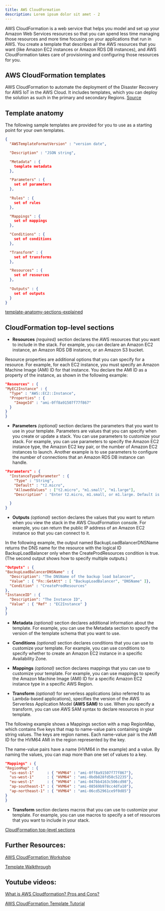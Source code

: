 ```yaml
---
title: AWS CloudFormation
description: Lorem ipsum dolor sit amet - 2
---
```


AWS CloudFormation is a web service that helps you model and set up your Amazon Web Services resources so that you can spend less time managing those resources and more time focusing on your applications that run in AWS. You create a template that describes all the AWS resources that you want (like Amazon EC2 instances or Amazon RDS DB instances), and AWS CloudFormation takes care of provisioning and configuring those resources for you.

## AWS CloudFormation templates

AWS CloudFormation to automate the deployment of the Disaster Recovery for AWS IoT in the AWS Cloud. It includes templates, which you can deploy the solution as such in the primary and secondary Regions. [Source](https://docs.aws.amazon.com/solutions/latest/disaster-recovery-for-aws-iot/aws-cloudformation-templates.html)

## Template anatomy

The following sample templates are provided for you to use as a starting point for your own templates. 


```json
{
  "AWSTemplateFormatVersion" : "version date",

  "Description" : "JSON string",

  "Metadata" : {
    template metadata
  },

  "Parameters" : {
    set of parameters
  },
  
  "Rules" : {
    set of rules
  },

  "Mappings" : {
    set of mappings
  },

  "Conditions" : {
    set of conditions
  },

  "Transform" : {
    set of transforms
  },

  "Resources" : {
    set of resources
  },
  
  "Outputs" : {
    set of outputs
  }
}

```
[template-anatomy-sections-explained](https://docs.aws.amazon.com/AWSCloudFormation/latest/UserGuide/template-anatomy.html#template-anatomy-sections)

## CloudFormation top-level sections

* **Resources** *(required)* section declares the AWS resources that you want to include in the stack. For example, you can declare an Amazon EC2 instance, an Amazon RDS DB instance, or an Amazon S3 bucket. 

Resource properties are additional options that you can specify for a resource. For example, for each EC2 instance, you must specify an Amazon Machine Image (AMI) ID for that instance. You declare the AMI ID as a property of the instance, as shown in the following example:

  ```json
"Resources" : {
  "MyEC2Instance" : {
    "Type" : "AWS::EC2::Instance",
    "Properties" : {
      "ImageId" : "ami-0ff8a91507f77f867"
    }
  }
}  
  ```

* **Parameters** *(optional)* section declares the parameters that you want to use in your template. Parameters are values that you can specify when you create or update a stack. You can use parameters to customize your stack. For example, you can use parameters to specify the Amazon EC2 instance type, the Amazon EC2 key pair, or the number of Amazon EC2 instances to launch. Another example is to use parameters to configure the number of connections that an Amazon RDS DB instance can handle.

```json
"Parameters" : {
  "InstanceTypeParameter" : {
    "Type" : "String",
    "Default" : "t2.micro",
    "AllowedValues" : ["t2.micro", "m1.small", "m1.large"],
    "Description" : "Enter t2.micro, m1.small, or m1.large. Default is t2.micro."

  }
}
```

* **Outputs** *(optional)* section declares the values that you want to return when you view the stack in the AWS CloudFormation console. For example, you can return the public IP address of an Amazon EC2 instance so that you can connect to it. 

In the following example, the output named BackupLoadBalancerDNSName returns the DNS name for the resource with the logical ID BackupLoadBalancer only when the CreateProdResources condition is true. (The second output shows how to specify multiple outputs.)
  
  ```json
"Outputs" : {
  "BackupLoadBalancerDNSName" : {
    "Description": "The DNSName of the backup load balancer",  
    "Value" : { "Fn::GetAtt" : [ "BackupLoadBalancer", "DNSName" ]},
    "Condition" : "CreateProdResources"
  },
  "InstanceID" : {
    "Description": "The Instance ID",  
    "Value" : { "Ref" : "EC2Instance" }
  }
}    
  ```

* **Metadata** *(optional)* section declares additional information about the template. For example, you can use the Metadata section to specify the version of the template schema that you want to use.

* **Conditions** *(optional)* section declares conditions that you can use to customize your template. For example, you can use conditions to specify whether to create an Amazon EC2 instance in a specific Availability Zone.

* **Mappings** *(optional)* section declares mappings that you can use to customize your template. For example, you can use mappings to specify the Amazon Machine Image (AMI) ID for a specific Amazon EC2 instance type in a specific AWS Region.

* **Transform** *(optional)* for serverless applications (also referred to as Lambda-based applications), specifies the version of the AWS Serverless Application Model **(AWS SAM)** to use. When you specify a transform, you can use AWS SAM syntax to declare resources in your template.

The following example shows a Mappings section with a map RegionMap, which contains five keys that map to name-value pairs containing single string values. The keys are region names. Each name-value pair is the AMI ID for the HVM64 AMI in the region represented by the key.

The name-value pairs have a name (HVM64 in the example) and a value. By naming the values, you can map more than one set of values to a key.

  ```json
"Mappings" : {
  "RegionMap" : {
    "us-east-1"      : { "HVM64" : "ami-0ff8a91507f77f867"},
    "us-west-1"      : { "HVM64" : "ami-0bdb828fd58c52235"},
    "eu-west-1"      : { "HVM64" : "ami-047bb4163c506cd98"},
    "ap-southeast-1" : { "HVM64" : "ami-08569b978cc4dfa10"},
    "ap-northeast-1" : { "HVM64" : "ami-06cd52961ce9f0d85"}
  }
}   
  ```

* **Transform** section declares macros that you can use to customize your template. For example, you can use macros to specify a set of resources that you want to include in your stack.

[CloudFormation top-level sections](https://docs.aws.amazon.com/AWSCloudFormation/latest/UserGuide/template-anatomy.html#template-anatomy-sections)

## Further Resources: 

[AWS CloudFormation Workshop](https://catalog.workshops.aws/cfn101/en-US/introduction)

[Template Walkthrough](https://docs.aws.amazon.com/AWSCloudFormation/latest/UserGuide/GettingStarted.Walkthrough.html)

## Youtube videos:

[What is AWS Cloudformation? Pros and Cons?](https://youtu.be/0Sh9OySCyb4)

[AWS CloudFormation Template Tutorial](https://youtu.be/_jqwVpO1w6A)